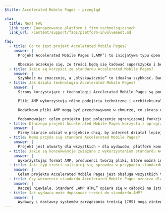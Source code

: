 ```yaml
---
$title: Accelerated Mobile Pages – przegląd

cta:
  title: Next FAQ
  link_text: Zaangażowanie platform i firm technologicznych
  link_url: /content/support/faqs/platform-involvement.md

faq:
  - title: Co to jest projekt Accelerated Mobile Pages?
    answer: |
      Projekt Accelerated Mobile Pages („AMP”) to inicjatywa typu open source, która powstała w wyniku prowadzonej przez wydawców i firmy zorientowane na wykorzystanie nowych technologii dyskusji na temat potrzeby ulepszenia środowiska treści mobilnych. Z takiego rozwiązania skorzystaliby wszyscy – wydawcy, konsumenci, twórcy oraz użytkownicy.

      Obecnie oczekuje się, że treści będą się ładować superszybko i będą łatwe w obsłudze. W rzeczywistości treści ładują się nawet po kilka sekund lub nie ładują się do końca, ponieważ użytkownikowi nudzi się czekanie i zamyka stronę. Strony typu Accelerated Mobile Pages to strony internetowe zaprojektowane pod kątem praktycznie błyskawicznego wczytywania się – stanowią krok w stronę lepszego internetu mobilnego.
  - title: Jakie są korzyści ze standardu Accelerated Mobile Pages?
    answer: |
      Szybkość ma znaczenie, a „błyskawicznie” to idealna szybkość. Badania wykazały, że strony, które ładują się powoli, mają wyższy współczynnik odrzuceń. Format AMP podniesie atrakcyjność treści, zwiększając zaangażowanie użytkowników. Ale nie chodzi tylko o szybkość i efektywność. Chcemy również promować łatwiejszą dystrybucję treści. Dzięki temu wydawcy będą mogli lepiej wykorzystać potencjał internetu, by szybko prezentować treści w wybranych przez siebie miejscach (takich jak platformy i aplikacje) i zwiększać w ten sposób zyski z reklam i abonamentów.
  - title: Jak działa technologia Accelerated Mobile Pages?
    answer: |
      Strony korzystające z technologii Accelerated Mobile Pages są podobne do stron HTML. Odróżnia je jednak ograniczona liczba funkcji technicznych, definiowana i zarządzana przez charakterystykę standardu AMP typową dla oprogramowania open source. Tak jak zwykłe strony internetowe, strony w standardzie Accelerated Mobile Pages ładują się we wszystkich nowoczesnych przeglądarkach i komponentach WebView aplikacji.

      Pliki AMP wykorzystują różne podejścia techniczne i architekturalne, priorytetyzujące szybkość w celu zwiększenia komfortu użytkownika. Programiści AMP korzystają z bogatej, ciągle rosnącej biblioteki komponentów internetowych oferujących możliwość umieszczania na stronach obiektów multimedialnych, takich jak filmy, posty społecznościowe, reklamy czy elementy analityczne. Celem standardu nie jest ujednolicenie wyglądu prezentowanych treści, a utworzenie bardziej spójnej platformy technicznej umożliwiającej szybsze wczytywanie się stron.

      Dodatkowo pliki AMP mogą być przechowywane w chmurze, co skraca czas potrzebny na to, by treść dotarła do urządzenia użytkownika. Wykorzystując format AMP, producenci tworzą pliki, których treść mogą przechowywać inne firmy. Tego typu struktura umożliwia dalszą kontrolę nad treścią, jednak platformy są w stanie w łatwy sposób przechowywać treści w pamięci podręcznej lub je powielać w celu zapewnienia użytkownikom optymalnej szybkości. Pamięć podręczna Google jest dostępna bezpłatnie dla każdego, a wszystkie strony AMP można przechowywać w [pamięci podręcznej AMP Google](https://developers.google.com/amp/cache/). Inne firmy mogą również utworzyć własne pamięci podręczne AMP.

      Podsumowując: celem projektu jest połączenie ograniczonej funkcjonalności technicznej z systemem dystrybucyjnym opartym na pamięci podręcznej. Umożliwi to tworzenie lepiej działających stron, prowadząc do zwiększenia liczby odbiorców treści publikowanych przez wydawców.
  - title: Dlaczego projekt Accelerated Mobile Pages korzysta z oprogramowania typu open source?
    answer: |
      Firmy biorące udział w projekcie chcą, by internet działał lepiej dla wszystkich – nie tylko w przypadku jednej platformy, jednego zestawu technologii czy określonej grupy wydawców. Wykorzystanie oprogramowania typu open source umożliwia ludziom dzielenie się pomysłami i kodami, które usprawniają działanie internetu. Nasza podróż dopiero się rozpoczęła – teraz czekamy na przyłączenie się innych wydawców i firm technologicznych.
  - title: Komu przyda się standard Accelerated Mobile Pages?
    answer: |
      Projekt jest otwarty dla wszystkich – dla wydawców, platform konsumenckich i twórców treści. Aby się zorientować, które firmy i witryny korzystają ze standardu AMP, [przejdź tutaj](/who).
  - title: Jakie są konsekwencje związane z wykorzystaniem standardu Accelerated Mobile Pages?
    answer: |
      Wykorzystując format AMP, producenci tworzą pliki, które można indeksować i wyświetlać (zgodnie z protokołami wyłączenia w plikach robots.txt) i których treść mogą przechowywać inne firmy.
  - title: Jaki typ treści najlepiej się sprawdza w przypadku standardu Accelerated Mobile Pages?
    answer: |
      Celem projektu Accelerated Mobile Pages jest obsługa wszystkich treści wydawców, od wiadomości po filmy i od blogów po zdjęcia oraz GIFy.
  - title: Czy wdrożenie standardu Accelerated Mobile Pages oznacza dla wydawców jakąś dodatkową pracę?
    answer: |
      Raczej niewiele. Standard „AMP HTML” opiera się w całości na istniejących technologiach internetowych, zatem sam proces tworzenia stron odzwierciedla to, co i tak już wydawca robi. Wydawcy mogą się zapoznać z charakterystyką standardu AMP HTML w GitHubie. Osoby, które zajmują się tym na co dzień, nie poczują specjalnej różnicy.
  - title: Jak wydawca może dopasować treści do standardu AMP?
    answer: |
      Wydawcy i dostawcy systemów zarządzania treścią (CMS) mogą zintegrować własne systemy ze standardem AMP w celu generowania treści w odpowiedni sposób. Firma Automattic już opublikowała [wtyczkę WordPress AMP](https://wordpress.org/plugins/amp/) – mamy nadzieję, że wszystkie systemy zarządzania treścią będą niedługo obsługiwać strony AMP HTML.
---
```

